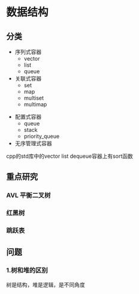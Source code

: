 # 数据结构

## 分类
- 序列式容器
    - vector
    - list
    - queue
- 关联式容器
    - set
    - map
    - multiset
    - multimap
+ 配置式容器
    + queue
    + stack
    + priority_queue
+ 无序管理式容器

cpp的std库中的vector list dequeue容器上有sort函数
## 重点研究
### AVL 平衡二叉树
### 红黑树
### 跳跃表

## 问题
### 1.树和堆的区别
树是结构，堆是逻辑，是不同角度
